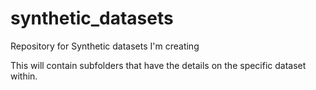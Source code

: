 # synthetic_datasets
Repository for Synthetic datasets I'm creating

This will contain subfolders that have the details on the specific dataset within.
